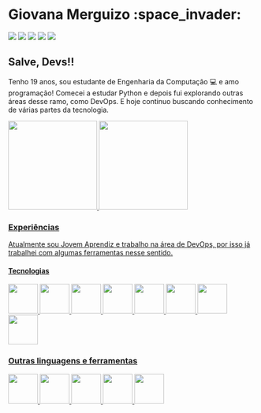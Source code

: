<div dsplay="inline-block">
  <h1 align="left"> Giovana Merguizo :space_invader: </h1> 
  <a href="mailto:giovana.pontes5654@hotmail.com" target="_blank"><img loading="lazy" src="https://img.shields.io/badge/Microsoft_Outlook-0078D4?style=for-the-badge&logo=microsoft-outlook&logoColor=white" target="_blank"></a>
  <a href="https://www.youtube.com/channel/UCL9Ee0I1bYamIigLDoSq26w" target="_blank"><img loading="lazy" src="https://img.shields.io/badge/YouTube-FF0000?style=for-the-badge&logo=youtube&logoColor=white" target="_blank"></a>
  <a href="https://instagram.com/gi.merguizo" target="_blank"><img loading="lazy" src="https://img.shields.io/badge/-Instagram-%23E4405F?style=for-the-badge&logo=instagram&logoColor=white" target="_blank"></a>
  <a href = "mailto:giovana.pontes56@gmail.com"><img loading="lazy" src="https://img.shields.io/badge/Gmail-D14836?style=for-the-badge&logo=gmail&logoColor=white" target="_blank"></a>
  <a href="https://www.linkedin.com/in/giovana-merguizo" target="_blank"><img loading="lazy" src="https://img.shields.io/badge/-LinkedIn-%230077B5?style=for-the-badge&logo=linkedin&logoColor=white" target="_blank"></a>   
</div>

## Salve, Devs!! 
Tenho 19 anos, sou estudante de Engenharia da Computação 💻 e amo programação!
Comecei a estudar Python e depois fui explorando outras áreas desse ramo, como DevOps. E hoje continuo buscando conhecimento de várias partes da tecnologia.

<div>
<a href="https://github.com/GiMerguizo">
<img loading="lazy" height="180em" src="https://github-readme-stats.vercel.app/api/top-langs/?username=GiMerguizo&layout=compact&langs_count=7&theme=dracula"/>
<img loading="lazy" height="180em" src="https://github-readme-stats.vercel.app/api?username=GiMerguizo&show_icons=true&theme=dracula&include_all_commits=true&count_private=true"/>
</div>

### Experiências
Atualmente sou Jovem Aprendiz e trabalho na área de DevOps, por isso já trabalhei com algumas ferramentas nesse sentido.

#### Tecnologias
<div>
  <img src="https://cdn.jsdelivr.net/gh/devicons/devicon/icons/ubuntu/ubuntu-plain-wordmark.svg" width="60" height="60"/>
  <img src="https://cdn.jsdelivr.net/gh/devicons/devicon/icons/jenkins/jenkins-original.svg" width="60" height="60"/>
  <img src="https://cdn.jsdelivr.net/gh/devicons/devicon/icons/putty/putty-original.svg" width="60" height="60"/>
  <img src="https://cdn.jsdelivr.net/gh/devicons/devicon/icons/amazonwebservices/amazonwebservices-original-wordmark.svg" width="60" height="60"/>
  <img src="https://cdn.jsdelivr.net/gh/devicons/devicon/icons/docker/docker-plain-wordmark.svg" width="60" height="60"/>
  <img src="https://cdn.jsdelivr.net/gh/devicons/devicon/icons/terraform/terraform-original.svg" width="60" height="60"/> 
  <img src="https://cdn.jsdelivr.net/gh/devicons/devicon/icons/grafana/grafana-original.svg" width="60" height="60"/>
  <img src="https://cdn.jsdelivr.net/gh/devicons/devicon/icons/prometheus/prometheus-original.svg" width="60" height="60"/>
</div>
            
          
### Outras linguagens e ferramentas
<div>
  <img src="https://cdn.jsdelivr.net/gh/devicons/devicon/icons/vscode/vscode-original.svg" width="60" height="60"/>
  <img src="https://cdn.jsdelivr.net/gh/devicons/devicon/icons/linux/linux-original.svg" width="60" height="60"/>
  <img src="https://cdn.jsdelivr.net/gh/devicons/devicon/icons/python/python-original.svg" width="60" height="60"/>
  <img src="https://cdn.jsdelivr.net/gh/devicons/devicon/icons/pycharm/pycharm-original.svg" width="60" height="60"/>
  <img src="https://cdn.jsdelivr.net/gh/devicons/devicon/icons/trello/trello-plain.svg" width="60" height="60"/>
</div>

<!-- ![Snake animation](https://github.com/GiMerguizo/GiMerguizo/blob/output/github-contribution-grid-snake.svg) -->
